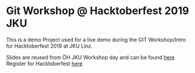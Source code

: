 # Git Workshop @ Hacktoberfest 2019 JKU

This is a demo Project used for a live demo during the GIT Workshop/Intro for Hacktoberfest 2019 at JKU Linz.

Slides are reused from ÖH JKU Workshop day and can be found [here](https://docs.google.com/presentation/d/1xs14hhQgWKmrYUMvmxAELXoo5qszLJvPTqulTZyZtcI/edit?usp=sharing)
Register for Hacktoberfest [here](https://hacktoberfest.digitalocean.com/)